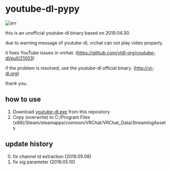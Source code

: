 # youtube-dl-pypy

![err](https://user-images.githubusercontent.com/25771678/57368685-b70c2300-71c6-11e9-99f8-cdae166bb72a.png)

this is an unofficial youtube-dl binary based on 2019.04.30.

due to warning message of youtube-dl, vrchat can not play video properly.

it fixes YouTube issues in vrchat. (https://github.com/ytdl-org/youtube-dl/pull/21003)

if the problem is resolved, use the youtube-dl official binary. (http://yt-dl.org)

thank you.

## how to use

1. Download [youtube-dl.exe](https://github.com/pypy-vrc/youtube-dl-pypy/raw/master/youtube-dl.exe) from this repository
2. Copy (overwrite) to C:/Program Files (x86)/Steam/steamapps/common/VRChat/VRChat_Data/StreamingAssets

## update history
0. fix channel id extraction (2019.05.08)
0. fix sig parameter (2019.05.10)

